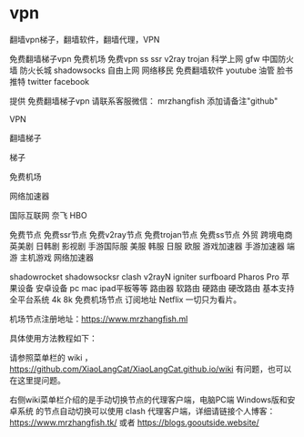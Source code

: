# vpn
翻墙vpn梯子，翻墙软件，翻墙代理，VPN


免费翻墙梯子vpn 免费机场 免费vpn ss ssr v2ray trojan 科学上网 gfw 中国防火墙 防火长城 shadowsocks 自由上网 网络移民 免费翻墙软件 youtube 油管 脸书 推特 twitter facebook 

提供 免费翻墙梯子vpn 请联系客服微信： mrzhangfish 添加请备注"github"

VPN

翻墙梯子

梯子

免费机场

网络加速器

国际互联网  奈飞 HBO 

免费节点 免费ssr节点 免费v2ray节点 免费trojan节点 免费ss节点  外贸  跨境电商  英美剧 日韩剧 影视剧 手游国际服 美服 韩服 日服 欧服 游戏加速器 手游加速器  端游  主机游戏 网络加速器 

shadowrocket shadowsocksr clash v2rayN igniter surfboard Pharos Pro 苹果设备 安卓设备 pc mac ipad平板等等 路由器 软路由 硬路由 硬改路由  基本支持全平台系统 4k 8k 免费机场节点 订阅地址 Netflix 一切只为看片。 

机场节点注册地址：https://www.mrzhangfish.ml

具体使用方法教程如下：

请参照菜单栏的 wiki ， https://github.com/XiaoLangCat/XiaoLangCat.github.io/wiki 有问题，也可以在这里提问题。

右侧wiki菜单栏介绍的是手动切换节点的代理客户端，电脑PC端 Windows版和安卓系统 的节点自动切换可以使用 clash 代理客户端，详细请链接个人博客：https://www.mrzhangfish.tk/ 或者 https://blogs.gooutside.website/
